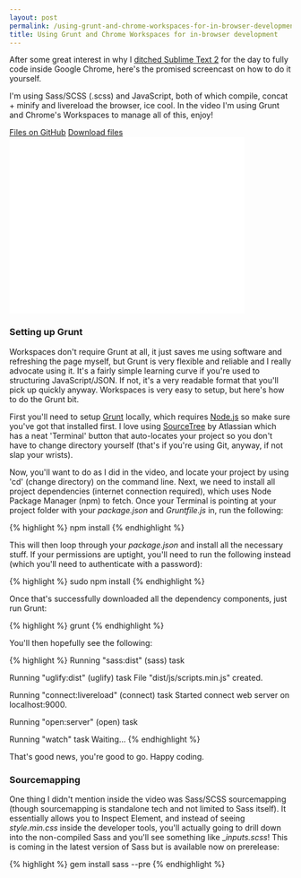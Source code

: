 ```yaml
---
layout: post
permalink: /using-grunt-and-chrome-workspaces-for-in-browser-development
title: Using Grunt and Chrome Workspaces for in-browser development
---
```


After some great interest in why I [ditched Sublime Text 2](//twitter.com/toddmotto/status/360672131710844929) for the day to fully code inside Google Chrome, here's the promised screencast on how to do it yourself.

I'm using Sass/SCSS (.scss) and JavaScript, both of which compile, concat + minify and livereload the browser, ice cool. In the video I'm using Grunt and Chrome's Workspaces to manage all of this, enjoy!

<div class="download-box">
	<a href="//github.com/toddmotto/workspaces-grunt">Files on GitHub</a>
	<a href="//github.com/toddmotto/workspaces-grunt/archive/master.zip">Download files</a>
</div>

<div class="screencast">
  <iframe width="420" height="315" src="//www.youtube.com/embed/tHhwJDuW73c" frameborder="0" allowfullscreen></iframe>
</div>

### Setting up Grunt
Workspaces don't require Grunt at all, it just saves me using software and refreshing the page myself, but Grunt is very flexible and reliable and I really advocate using it. It's a fairly simple learning curve if you're used to structuring JavaScript/JSON. If not, it's a very readable format that you'll pick up quickly anyway. Workspaces is very easy to setup, but here's how to do the Grunt bit.

First you'll need to setup [Grunt](//gruntjs.com) locally, which requires [Node.js](//nodejs.org) so make sure you've got that installed first. I love using [SourceTree](//sourcetreeapp.com) by Atlassian which has a neat 'Terminal' button that auto-locates your project so you don't have to change directory yourself (that's if you're using Git, anyway, if not slap your wrists).

Now, you'll want to do as I did in the video, and locate your project by using 'cd' (change directory) on the command line. Next, we need to install all project dependencies (internet connection required), which uses Node Package Manager (npm) to fetch. Once your Terminal is pointing at your project folder with your _package.json_ and _Gruntfile.js_ in, run the following:

{% highlight %}
npm install
{% endhighlight %}

This will then loop through your _package.json_ and install all the necessary stuff. If your permissions are uptight, you'll need to run the following instead (which you'll need to authenticate with a password):

{% highlight %}
sudo npm install
{% endhighlight %}

Once that's successfully downloaded all the dependency components, just run Grunt:

{% highlight %}
grunt
{% endhighlight %}

You'll then hopefully see the following:

{% highlight %}
Running "sass:dist" (sass) task

Running "uglify:dist" (uglify) task
File "dist/js/scripts.min.js" created.

Running "connect:livereload" (connect) task
Started connect web server on localhost:9000.

Running "open:server" (open) task

Running "watch" task
Waiting...
{% endhighlight %}

That's good news, you're good to go. Happy coding.

### Sourcemapping
One thing I didn't mention inside the video was Sass/SCSS sourcemapping (though sourcemapping is standalone tech and not limited to Sass itself). It essentially allows you to Inspect Element, and instead of seeing _style.min.css_ inside the developer tools, you'll actually going to drill down into the non-compiled Sass and you'll see something like __inputs.scss_! This is coming in the latest version of Sass but is available now on prerelease:

{% highlight %}
gem install sass --pre
{% endhighlight %}